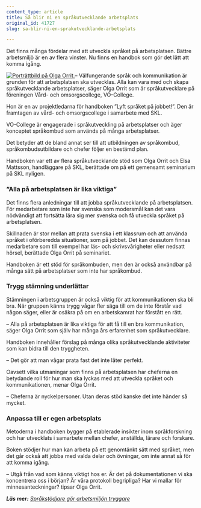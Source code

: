 ```yaml
---
content_type: article
title: Så blir ni en språkutvecklande arbetsplats
original_id: 41727
slug: sa-blir-ni-en-sprakutvecklande-arbetsplats

---
```


Det finns många fördelar med att utveckla språket på arbetsplatsen. Bättre arbetsmiljö är en av flera vinster. Nu finns en handbok som gör det lätt att komma igång.

[![Porträttbild på Olga Orrit.](https://www.suntarbetsliv.se/wp-content/uploads/2019/10/200x220-olga-orrit.jpg)](https://www.suntarbetsliv.se/wp-content/uploads/2019/10/200x220-olga-orrit.jpg)– Välfungerande språk och kommunikation är grunden för att arbetsplatsen ska utvecklas. Alla kan vara med och skapa språkutvecklande arbetsplatser, säger Olga Orrit som är språkutvecklare på föreningen Vård- och omsorgscollege, VO-College.

Hon är en av projektledarna för handboken ”Lyft språket på jobbet!”. Den är framtagen av vård- och omsorgscollege i samarbete med SKL.

VO-College är engagerade i språkutveckling på arbetsplatser och äger konceptet språkombud som används på många arbetsplatser.

Det betyder att de bland annat ser till att utbildningen av språkombud, språkombudsutbildare och chefer följer en bestämd plan.

Handboken var ett av flera språkutvecklande stöd som Olga Orrit och Elsa Mattsson, handläggare på SKL, berättade om på ett gemensamt seminarium på SKL nyligen.

### ”Alla på arbetsplatsen är lika viktiga”

Det finns flera anledningar till att jobba språkutvecklande på arbetsplatsen. För medarbetare som inte har svenska som modersmål kan det vara nödvändigt att fortsätta lära sig mer svenska och få utveckla språket på arbetsplatsen.

Skillnaden är stor mellan att prata svenska i ett klassrum och att använda språket i oförberedda situationer, som på jobbet. Det kan dessutom finnas medarbetare som till exempel har läs- och skrivsvårigheter eller nedsatt hörsel, berättade Olga Orrit på seminariet.

Handboken är ett stöd för språkombuden, men den är också användbar på många sätt på arbetsplatser som inte har språkombud.

### Trygg stämning underlättar

Stämningen i arbetsgruppen är också viktig för att kommunikationen ska bli bra. När gruppen känns trygg vågar fler säga till om de inte förstår vad någon säger, eller är osäkra på om en arbetskamrat har förstått en rätt.

– Alla på arbetsplatsen är lika viktiga för att få till en bra kommunikation, säger Olga Orrit som själv har många års erfarenhet som språkutvecklare.

Handboken innehåller förslag på många olika språkutvecklande aktiviteter som kan bidra till den tryggheten.

– Det gör att man vågar prata fast det inte låter perfekt.

Oavsett vilka utmaningar som finns på arbetsplatsen har cheferna en betydande roll för hur man ska lyckas med att utveckla språket och kommunikationen, menar Olga Orrit.

– Cheferna är nyckelpersoner. Utan deras stöd kanske det inte händer så mycket.

### Anpassa till er egen arbetsplats

Metoderna i handboken bygger på etablerade insikter inom språkforskning och har utvecklats i samarbete mellan chefer, anställda, lärare och forskare.

Boken stödjer hur man kan arbeta på ett genomtänkt sätt med språket, men det går också att jobba med valda delar och övningar, om inte annat så för att komma igång.

– Utgå från vad som känns viktigt hos er. Är det på dokumentationen vi ska koncentrera oss i början? Är våra protokoll begripliga? Har vi mallar för minnesanteckningar? tipsar Olga Orrit.

_**Läs mer:** [Språkstödjare gör arbetsmiljön tryggare](https://www.suntarbetsliv.se/artiklar/kommunikation/sprakstodjare-gor-arbetsmiljon-tryggare/)_

